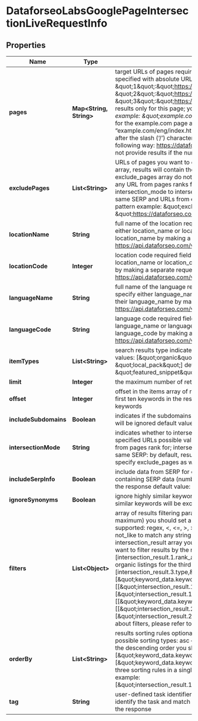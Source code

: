 

# DataforseoLabsGooglePageIntersectionLiveRequestInfo


## Properties

| Name | Type | Description | Notes |
|------------ | ------------- | ------------- | -------------|
|**pages** | **Map&lt;String, String&gt;** | target URLs of pages required field you can set up to 20 pages in this object the pages should be specified with absolute URLs (including http:// or https://) example: \&quot;pages\&quot;: { \&quot;1\&quot;:\&quot;https://www.apple.com/mac/_*\&quot;, \&quot;2\&quot;:\&quot;https://dataforseo.com/_*\&quot;, \&quot;3\&quot;:\&quot;https://support.microsoft.com/\&quot; }if you specify a single page here, we will return results only for this page; you can also use a wildcard (‘*’) character to specify the search pattern example: \&quot;example.com\&quot; search for the exact URL \&quot;example.com/eng/_*\&quot; search for the example.com page and all its related URLs which start with ‘/eng/’, such as “example.com/eng/index.html” and “example.com/eng/help/”, etc. note: a wilcard should be placed after the slash (‘/’) character in the end of the URL, it is not possible to place it after the domain in the following way: https://dataforseo.com* use https://dataforseo.com/_* instead Note: this endpoint will not provide results if the number of intersecting keywords exceeds 10 million |  [optional] |
|**excludePages** | **List&lt;String&gt;** | URLs of pages you want to exclude optional field you can set up to 10 pages in this array if you use this array, results will contain the keywords for which URLs from the pages object rank, but URLs from exclude_pages array do not; note that if you specify this field, the results will be based on the keywords any URL from pages ranks for regardless of intersections between them. However, you can set intersection_mode to intersect and results will contain the keywords all URLs from pages rank for in the same SERP and URLs from exclude_pages do not. use a wildcard (‘*’) character to specify the search pattern example: \&quot;exclude_pages\&quot;: [ \&quot;https://www.apple.com/iphone/_*\&quot;, \&quot;https://dataforseo.com/apis/_*\&quot;, \&quot;https://www.microsoft.com/en-us/industry/services/\&quot; ] |  [optional] |
|**locationName** | **String** | full name of the location required field if you don’t specify location_code Note: it is required to specify either location_name or location_code you can receive the list of available locations with their location_name by making a separate request to the https://api.dataforseo.com/v3/dataforseo_labs/locations_and_languages example: United Kingdom |  [optional] |
|**locationCode** | **Integer** | location code required field if you don’t specify location_name Note: it is required to specify either location_name or location_code you can receive the list of available locations with their location_code by making a separate request to the https://api.dataforseo.com/v3/dataforseo_labs/locations_and_languages example: 2840 |  [optional] |
|**languageName** | **String** | full name of the language required field if you don’t specify language_code Note: it is required to specify either language_name or language_code you can receive the list of available languages with their language_name by making a separate request to the https://api.dataforseo.com/v3/dataforseo_labs/locations_and_languages example: English |  [optional] |
|**languageCode** | **String** | language code required field if you don’t specify language_name Note: it is required to specify either language_name or language_code you can receive the list of available languages with their language_code by making a separate request to the https://api.dataforseo.com/v3/dataforseo_labs/locations_and_languages example: en |  [optional] |
|**itemTypes** | **List&lt;String&gt;** | search results type indicates type of search results included in the response optional field possible values: [\&quot;organic\&quot;, \&quot;paid\&quot;, \&quot;featured_snippet\&quot;, \&quot;local_pack\&quot;] default value: [\&quot;organic\&quot;, \&quot;paid\&quot;, \&quot;featured_snippet\&quot;, \&quot;local_pack\&quot;] |  [optional] |
|**limit** | **Integer** | the maximum number of returned keywords optional field default value: 100 maximum value: 1000 |  [optional] |
|**offset** | **Integer** | offset in the items array of returned keywords optional field default value: 0 if you specify 10 here, the first ten keywords in the results array will be omitted and the data will be provided for the successive keywords |  [optional] |
|**includeSubdomains** | **Boolean** | indicates if the subdomains will be included in the search optional field if set to false, the subdomains will be ignored default value: true |  [optional] |
|**intersectionMode** | **String** | indicates whether to intersect keywords optional field use this field to intersect or merge results for the specified URLs possible values: union, intersect union – results are based on all keywords any URL from pages rank for; intersect – results are based on the keywords all URLs from pages rank for in the same SERP: by default, results are based on the intersect mode if you specify only pages array. If you specify exclude_pages as well, results are based on the union mode |  [optional] |
|**includeSerpInfo** | **Boolean** | include data from SERP for each keyword optional field if set to true, we will return a serp_info array containing SERP data (number of search results, relevant URL, and SERP features) for every keyword in the response default value: false |  [optional] |
|**ignoreSynonyms** | **Boolean** | ignore highly similar keywords optional field if set to true only core keywords will be returned, all highly similar keywords will be excluded; default value: false |  [optional] |
|**filters** | **List&lt;Object&gt;** | array of results filtering parameters optional field you can add several filters at once (8 filters maximum) you should set a logical operator and, or between the conditions the following operators are supported: regex, &lt;, &lt;&#x3D;, &gt;, &gt;&#x3D;, &#x3D;, &lt;&gt;, in, not_in, like, not_like you can use the % operator with like and not_like to match any string of zero or more characters note that if you want to filter by any field in the intersection_result array you need to specify the number of corresponding page for instance, if you want to filter results by the ranking of the first specified URL, you should set the following filter: [intersection_result.1.rank_absolute,\&quot;&#x3D;\&quot;,1] if you want to filter results and receive only organic listings for the third specified URL, you should set the following filter: [intersection_result.3.type,\&quot;&#x3D;\&quot;,\&quot;organic\&quot;] , etc.example: [\&quot;keyword_data.keyword_info.search_volume\&quot;,\&quot;in\&quot;,[100,1000]] [[\&quot;intersection_result.1.etv\&quot;,\&quot;&gt;\&quot;,0],\&quot;and\&quot;,[\&quot;intersection_result.1.description\&quot;,\&quot;like\&quot;,\&quot;%goat%\&quot;]][[\&quot;keyword_data.keyword_info.search_volume\&quot;,\&quot;&gt;\&quot;,100], \&quot;and\&quot;, [[\&quot;intersection_result.2.description\&quot;,\&quot;like\&quot;,\&quot;%goat%\&quot;], \&quot;or\&quot;, [\&quot;intersection_result.2.type\&quot;,\&quot;&#x3D;\&quot;,\&quot;organic\&quot;]]] for more information about filters, please refer to Dataforseo Labs – Filters or this help center guide |  [optional] |
|**orderBy** | **List&lt;String&gt;** | results sorting rules optional field you can use the same values as in the filters array to sort the results possible sorting types: asc – results will be sorted in the ascending order desc – results will be sorted in the descending order you should use a comma to set up a sorting parameter example: [\&quot;keyword_data.keyword_info.competition,desc\&quot;] default rule: [\&quot;keyword_data.keyword_info.search_volume,desc\&quot;] note that you can set no more than three sorting rules in a single request you should use a comma to separate several sorting rules example: [\&quot;intersection_result.1.rank_group,asc\&quot;,\&quot;intersection_result.2.rank_absolute,asc\&quot;] |  [optional] |
|**tag** | **String** | user-defined task identifier optional field the character limit is 255 you can use this parameter to identify the task and match it with the result you will find the specified tag value in the data object of the response |  [optional] |



